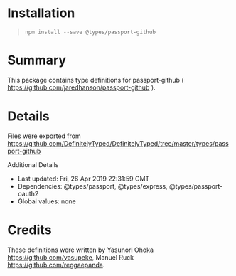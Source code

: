 # Installation
> `npm install --save @types/passport-github`

# Summary
This package contains type definitions for passport-github ( https://github.com/jaredhanson/passport-github ).

# Details
Files were exported from https://github.com/DefinitelyTyped/DefinitelyTyped/tree/master/types/passport-github

Additional Details
 * Last updated: Fri, 26 Apr 2019 22:31:59 GMT
 * Dependencies: @types/passport, @types/express, @types/passport-oauth2
 * Global values: none

# Credits
These definitions were written by  Yasunori Ohoka <https://github.com/yasupeke>, Manuel Ruck <https://github.com/reggaepanda>.
